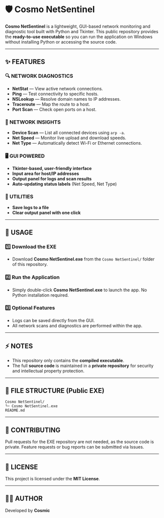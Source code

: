 # 🛡️ Cosmo NetSentinel

**Cosmo NetSentinel** is a lightweight, GUI-based network monitoring and diagnostic tool built with Python and Tkinter. This public repository provides the **ready-to-use executable** so you can run the application on Windows without installing Python or accessing the source code.

---

## ✨ FEATURES

### 🔍 NETWORK DIAGNOSTICS

* **NetStat** — View active network connections.
* **Ping** — Test connectivity to specific hosts.
* **NSLookup** — Resolve domain names to IP addresses.
* **Traceroute** — Map the route to a host.
* **Port Scan** — Check open ports on a host.

### 📡 NETWORK INSIGHTS

* **Device Scan** — List all connected devices using `arp -a`.
* **Net Speed** — Monitor live upload and download speeds.
* **Net Type** — Automatically detect Wi-Fi or Ethernet connections.

### 🖥️ GUI POWERED

* **Tkinter-based, user-friendly interface**
* **Input area for host/IP addresses**
* **Output panel for logs and scan results**
* **Auto-updating status labels** (Net Speed, Net Type)

### 💾 UTILITIES

* **Save logs to a file**
* **Clear output panel with one click**

---

## 🚀 USAGE

### 1️⃣ Download the EXE

* Download **Cosmo NetSentinel.exe** from the `Cosmo NetSentinel/` folder of this repository.

### 2️⃣ Run the Application

* Simply double-click **Cosmo NetSentinel.exe** to launch the app. No Python installation required.

### 3️⃣ Optional Features

* Logs can be saved directly from the GUI.
* All network scans and diagnostics are performed within the app.

---

## ⚡ NOTES

* This repository only contains the **compiled executable**.
* The full **source code** is maintained in a **private repository** for security and intellectual property protection.

---

## 📂 FILE STRUCTURE (Public EXE)

```
Cosmo NetSentinel/
└─ Cosmo NetSentinel.exe
README.md
```

---

## 🤝 CONTRIBUTING

Pull requests for the EXE repository are not needed, as the source code is private. Feature requests or bug reports can be submitted via Issues.

---

## 📜 LICENSE

This project is licensed under the **MIT License**.

---

## 👨‍💻 AUTHOR

Developed by **Cosmic**
